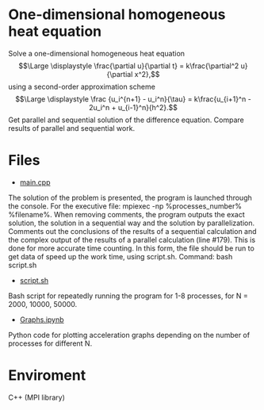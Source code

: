 # One-dimensional homogeneous heat equation

Solve a one-dimensional homogeneous heat equation $$\Large \displaystyle \frac{\partial u}{\partial t} = k\frac{\partial^2 u}{\partial x^2},$$ using a second-order approximation scheme $$\Large \displaystyle \frac {u_i^{n+1} - u_i^n}{\tau} = k\frac{u_{i+1}^n - 2u_i^n + u_{i-1}^n}{h^2}.$$ Get parallel and sequential solution of the difference equation. Compare results of parallel and sequential work.

# Files

* [main.cpp](https://github.com/EjenY-Poltavchiny/Multithreaded-programming-practice/blob/main/One-dimensional%20homogeneous%20heat%20equation/main.cpp)

The solution of the problem is presented, the program is launched through the console. For the executive file: mpiexec -np %processes_number% %filename%. When removing comments, the program outputs the exact solution, the solution in a sequential way and the solution by parallelization. Comments out the conclusions of the results of a sequential calculation and the complex output of the results of a parallel calculation (line #179). This is done for more accurate time counting. In this form, the file should be run to get data of speed up the work time, using script.sh. Command: bash script.sh

* [script.sh](https://github.com/EjenY-Poltavchiny/Multithreaded-programming-practice/blob/main/One-dimensional%20homogeneous%20heat%20equation/script.sh)

Bash script for repeatedly running the program for 1-8 processes, for N = 2000, 10000, 50000.

* [Graphs.ipynb](https://github.com/EjenY-Poltavchiny/Multithreaded-programming-practice/blob/main/One-dimensional%20homogeneous%20heat%20equation/Graphs.ipynb)

Python code for plotting acceleration graphs depending on the number of processes for different N.

# Enviroment

C++ (MPI library)
